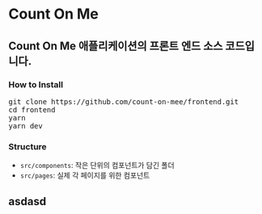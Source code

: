 # Count On Me

## Count On Me 애플리케이션의 프론트 엔드 소스 코드입니다.

### How to Install

<pre>
git clone https://github.com/count-on-mee/frontend.git
cd frontend
yarn
yarn dev
</pre>

### Structure

- `src/components`: 작은 단위의 컴포넌트가 담긴 폴더
- `src/pages`: 실제 각 페이지를 위한 컴포넌트

## asdasd
